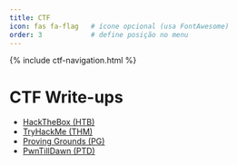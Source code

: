 ```yaml
---
title: CTF
icon: fas fa-flag   # ícone opcional (usa FontAwesome)
order: 3            # define posição no menu
---
```

{% include ctf-navigation.html %}

# CTF Write-ups

- [HackTheBox (HTB)](/ctf/hackthebox/)
- [TryHackMe (THM)](/ctf/tryhackme/)
- [Proving Grounds (PG)](/ctf/provinggrounds/)
- [PwnTillDawn (PTD)](/ctf/pwntilldawn/)
